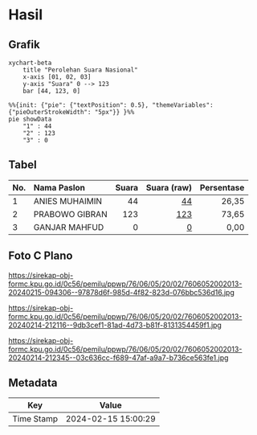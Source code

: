 # Hasil

## Grafik

```mermaid
xychart-beta
    title "Perolehan Suara Nasional"
    x-axis [01, 02, 03]
    y-axis "Suara" 0 --> 123
    bar [44, 123, 0]
```

```mermaid
%%{init: {"pie": {"textPosition": 0.5}, "themeVariables": {"pieOuterStrokeWidth": "5px"}} }%%
pie showData
    "1" : 44
    "2" : 123
    "3" : 0
```

## Tabel

| No. | Nama Paslon    | Suara | Suara (raw) | Persentase |
|:--- |:-------------- | -----:| -----------:| ----------:|
| 1   | ANIES MUHAIMIN | 44    | [44][p-1]   | 26,35      |
| 2   | PRABOWO GIBRAN | 123   | [123][p-2]  | 73,65      |
| 3   | GANJAR MAHFUD  | 0     | [0][p-3]    | 0,00       |


[p-1]: https://github.com/gigit-pemilu/pemilu-2024/blob/main/pilpres/hitung-suara/sub/76-sulawesi-barat/sub/06-mamuju-tengah/sub/05-karossa/sub/2002-tasokko/sub/013-tps/sub/paslon-1.txt
[p-2]: https://github.com/gigit-pemilu/pemilu-2024/blob/main/pilpres/hitung-suara/sub/76-sulawesi-barat/sub/06-mamuju-tengah/sub/05-karossa/sub/2002-tasokko/sub/013-tps/sub/paslon-2.txt
[p-3]: https://github.com/gigit-pemilu/pemilu-2024/blob/main/pilpres/hitung-suara/sub/76-sulawesi-barat/sub/06-mamuju-tengah/sub/05-karossa/sub/2002-tasokko/sub/013-tps/sub/paslon-3.txt

## Foto C Plano

https://sirekap-obj-formc.kpu.go.id/0c56/pemilu/ppwp/76/06/05/20/02/7606052002013-20240215-094306--97878d6f-985d-4f82-823d-076bbc536d16.jpg

https://sirekap-obj-formc.kpu.go.id/0c56/pemilu/ppwp/76/06/05/20/02/7606052002013-20240214-212116--9db3cef1-81ad-4d73-b81f-8131354459f1.jpg

https://sirekap-obj-formc.kpu.go.id/0c56/pemilu/ppwp/76/06/05/20/02/7606052002013-20240214-212345--03c636cc-f689-47af-a9a7-b736ce563fe1.jpg


## Metadata

| Key        | Value               |
| ---------- | ------------------- |
| Time Stamp | 2024-02-15 15:00:29 |



